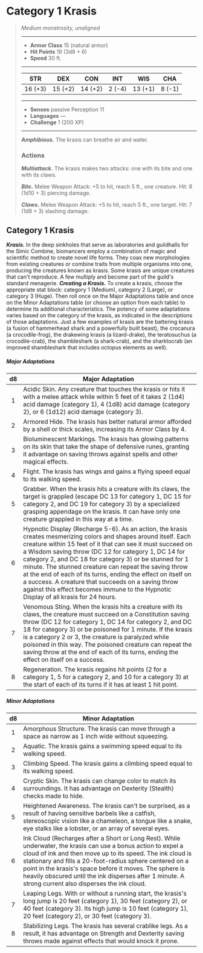 # Category 1 Krasis
>*Medium monstrosity, unaligned*
>___
>- **Armor Class** 15 (natural armor)
>- **Hit Points** 19 (3d8 + 6)
>- **Speed** 30 ft.
>___
>|STR|DEX|CON|INT|WIS|CHA|
>|:---:|:---:|:---:|:---:|:---:|:---:|
>|16 (+3)|15 (+2)|14 (+2)|2 (-4)|13 (+1)|8 (-1)|
>___
>- **Senses** passive Perception 11
>- **Languages** —
>- **Challenge** 1 (200 XP)
>___
>***Amphibious.*** The krasis can breathe air and water.  
>
>### Actions
>***Multiattack.*** The krasis makes two attacks: one with its bite and one with its claws.  
>
>***Bite.*** Melee Weapon Attack: +5 to hit, reach 5 ft., one creature. Hit: 8 (1d10 + 3) piercing damage.  
>
>***Claws.*** Melee Weapon Attack: +5 to hit, reach 5 ft., one target. Hit: 7 (1d8 + 3) slashing damage.
## Category 1 Krasis
***Krasis.*** In the deep sinkholes that serve as laboratories and guildhalls for the Simic Combine, biomancers employ a combination of magic and scientific method to create novel life forms. They coax new morphologies from existing creatures or combine traits from multiple organisms into one, producing the creatures known as krasis. Some krasis are unique creatures that can't reproduce. A few multiply and become part of the guild's standard menagerie.
***Creating a Krasis.*** To create a krasis, choose the appropriate stat block: category 1 (Medium), category 2 (Large), or category 3 (Huge). Then roll once on the Major Adaptations table and once on the Minor Adaptations table (or choose an option from each table) to determine its additional characteristics. The potency of some adaptations varies based on the category of the krasis, as indicated in the descriptions of those adaptations.
Just a few examples of krasis are the battering krasis (a fusion of hammerhead shark and a powerfully built beast), the crocanura (a crocodile-frog), the drakewing krasis (a lizard-drake), the teratosuchus (a crocodile-crab), the shambleshark (a shark-crab), and the sharktocrab (an improved shambleshark that includes octopus elements as well).
##### Major Adaptations
| d8 | Major Adaptation |
|:---:|---|
| 1 | Acidic Skin. Any creature that touches the krasis or hits it with a melee attack while within 5 feet of it takes 2 (1d4) acid damage (category 1), 4 (1d8) acid damage (category 2), or 6 (1d12) acid damage (category 3). |
| 2 | Armored Hide. The krasis has better natural armor afforded by a shell or thick scales, increasing its Armor Class by 4. |
| 3 | Bioluminescent Markings. The krasis has glowing patterns on its skin that take the shape of defensive runes, granting it advantage on saving throws against spells and other magical effects. |
| 4 | Flight. The krasis has wings and gains a flying speed equal to its walking speed. |
| 5 | Grabber. When the krasis hits a creature with its claws, the target is grappled (escape DC 13 for category 1, DC 15 for category 2, and DC 19 for category 3) by a specialized grasping appendage on the krasis. It can have only one creature grappled in this way at a time. |
| 6 | Hypnotic Display (Recharge 5-6). As an action, the krasis creates mesmerizing colors and shapes around itself. Each creature within 15 feet of it that can see it must succeed on a Wisdom saving throw (DC 12 for category 1, DC 14 for category 2, and DC 18 for category 3) or be stunned for 1 minute. The stunned creature can repeat the saving throw at the end of each of its turns, ending the effect on itself on a success. A creature that succeeds on a saving throw against this effect becomes immune to the Hypnotic Display of all krasis for 24 hours. |
| 7 | Venomous Sting. When the krasis hits a creature with its claws, the creature must succeed on a Constitution saving throw (DC 12 for category 1, DC 14 for category 2, and DC 18 for category 3) or be poisoned for 1 minute. If the krasis is a category 2 or 3, the creature is paralyzed while poisoned in this way. The poisoned creature can repeat the saving throw at the end of each of its turns, ending the effect on itself on a success. |
| 8 | Regeneration. The krasis regains hit points (2 for a category 1, 5 for a category 2, and 10 for a category 3) at the start of each of its turns if it has at least 1 hit point. |
##### Minor Adaptations
| d8 | Minor Adaptation |
|:---:|---|
| 1 | Amorphous Structure. The krasis can move through a space as narrow as 1 inch wide without squeezing. |
| 2 | Aquatic. The krasis gains a swimming speed equal to its walking speed. |
| 3 | Climbing Speed. The krasis gains a climbing speed equal to its walking speed. |
| 4 | Cryptic Skin. The krasis can change color to match its surroundings. It has advantage on Dexterity (Stealth) checks made to hide. |
| 5 | Heightened Awareness. The krasis can't be surprised, as a result of having sensitive barbels like a catfish, stereoscopic vision like a chameleon, a tongue like a snake, eye stalks like a lobster, or an array of several eyes. |
| 6 | Ink Cloud (Recharges after a Short or Long Rest). While underwater, the krasis can use a bonus action to expel a cloud of ink and then move up to its speed. The ink cloud is stationary and fills a 20-foot-radius sphere centered on a point in the krasis's space before it moves. The sphere is heavily obscured until the ink disperses after 1 minute. A strong current also disperses the ink cloud. |
| 7 | Leaping Legs. With or without a running start, the krasis's long jump is 20 feet (category 1), 30 feet (category 2), or 40 feet (category 3). Its high jump is 10 feet (category 1), 20 feet (category 2), or 30 feet (category 3). |
| 8 | Stabilizing Legs. The krasis has several crablike legs. As a result, it has advantage on Strength and Dexterity saving throws made against effects that would knock it prone. |